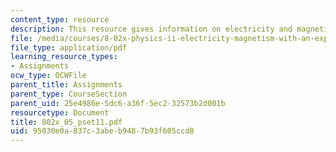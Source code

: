 ```yaml
---
content_type: resource
description: This resource gives information on electricity and magnetism.
file: /media/courses/8-02x-physics-ii-electricity-magnetism-with-an-experimental-focus-spring-2005/95030e0a837c3abeb9487b93f605ccd8_802x_05_pset11.pdf
file_type: application/pdf
learning_resource_types:
- Assignments
ocw_type: OCWFile
parent_title: Assignments
parent_type: CourseSection
parent_uid: 25e4986e-5dc6-a36f-5ec2-32573b2d001b
resourcetype: Document
title: 802x_05_pset11.pdf
uid: 95030e0a-837c-3abe-b948-7b93f605ccd8
---
```

